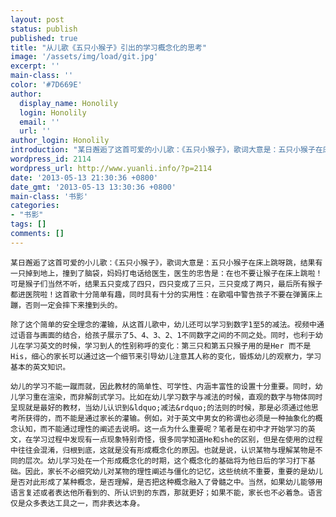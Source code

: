 ```yaml
---
layout: post
status: publish
published: true
title: "从儿歌《五只小猴子》引出的学习概念化的思考"
image: '/assets/img/load/git.jpg'
excerpt: ''
main-class: ''
color: '#7D669E'
author:
  display_name: Honolily
  login: Honolily
  email: ''
  url: ''
author_login: Honolily
introduction: "某日邂逅了这首可爱的小儿歌：《五只小猴子》，歌词大意是：五只小猴子在床上跳呀跳，结果有一只掉到地上，撞到了脑袋，妈妈打电话给医生，医生的忠告是：在也不要让猴子在床上跳啦！可是猴子们当然不听，结果五只变成了四只，四只变成了三只，三只变成了两只，最后所有猴子都进医院啦！这首歌十分简单有趣，同时具有十分的实用性：在歌唱中警告孩子不要在弹簧床上蹦，否则一定会摔下来撞到头的。"
wordpress_id: 2114
wordpress_url: http://www.yuanli.info/?p=2114
date: '2013-05-13 21:30:36 +0800'
date_gmt: '2013-05-13 13:30:36 +0800'
main-class: '书影'
categories:
- "书影"
tags: []
comments: []
---
```

	某日邂逅了这首可爱的小儿歌：《五只小猴子》，歌词大意是：五只小猴子在床上跳呀跳，结果有一只掉到地上，撞到了脑袋，妈妈打电话给医生，医生的忠告是：在也不要让猴子在床上跳啦！可是猴子们当然不听，结果五只变成了四只，四只变成了三只，三只变成了两只，最后所有猴子都进医院啦！这首歌十分简单有趣，同时具有十分的实用性：在歌唱中警告孩子不要在弹簧床上蹦，否则一定会摔下来撞到头的。

	除了这个简单的安全理念的灌输，从这首儿歌中，幼儿还可以学习到数字1至5的减法。视频中通过语音与画面的结合，给孩子展示了5、4、3、2、1不同数字之间的不同之处。同时，也利于幼儿在学习英文的时候，学习到人的性别称呼的变化：第三只和第五只猴子用的是Her 而不是His，细心的家长可以通过这一个细节来引导幼儿注意其人称的变化，锻炼幼儿的观察力，学习基本的英文知识。

	幼儿的学习不能一蹴而就，因此教材的简单性、可学性、内涵丰富性的设置十分重要。同时，幼儿学习重在渲染，而非解剖式学习。比如在幼儿学习数字与减法的时候，直观的数字与物体同时呈现就是最好的教材，当幼儿认识到&ldquo;减法&rdquo;的法则的时候，那是必须通过他思考所获得的，而不能是通过家长的灌输。例如，对于英文中男女的称谓也必须是一种抽象化的概念认知，而不能通过理性的阐述去说明。这一点为什么重要呢？笔者是在初中才开始学习的英文，在学习过程中发现有一点现象特别奇怪，很多同学知道He和she的区别，但是在使用的过程中往往会混淆，归根到底，这就是没有形成概念化的原因。也就是说，认识某物与理解某物是不同的层次。幼儿学习处在一个形成概念化的时期，这个概念化的基础将为他日后的学习打下基础。因此，家长不必细究幼儿对某物的理性阐述与僵化的记忆，这些统统不重要，重要的是幼儿是否对此形成了某种概念，是否理解，是否把这种概念融入了骨髓之中。当然，如果幼儿能够用语言复述或者表达他所看到的、所认识到的东西，那就更好；如果不能，家长也不必着急。语言仅是众多表达工具之一，而非表达本身。

